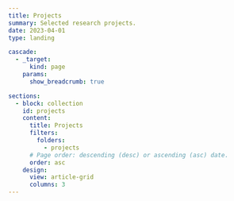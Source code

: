 ```yaml
---
title: Projects
summary: Selected research projects.
date: 2023-04-01
type: landing

cascade:
  - _target:
      kind: page
    params:
      show_breadcrumb: true

sections:
  - block: collection
    id: projects
    content:
      title: Projects
      filters:
        folders:
          - projects
      # Page order: descending (desc) or ascending (asc) date.
      order: asc
    design:
      view: article-grid
      columns: 3
---
```

